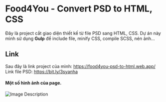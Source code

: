 # Food4You - Convert PSD to HTML, CSS
Đây là project cắt giao diện thiết kế từ file PSD sang HTML, CSS. 
Dự án này mình sử dụng **Gulp** để include file, minify CSS, compile SCSS, nén ảnh...
## Link
Sau đây là link project của mình: https://food4you-psd-to-html.web.app/
Link file PSD: https://bit.ly/3syanha

#### Một số hình ảnh của page.
![Image Description](https://res.cloudinary.com/dsd9cchvp/image/upload/v1610871336/Screen%20Picture%20project/2021-01-17_2_oukonc.png)
